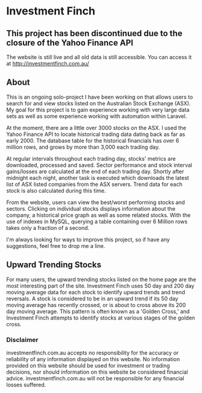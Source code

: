 # Investment Finch
## This project has been discontinued due to the closure of the Yahoo Finance API

The website is still live and all old data is still accessible. You can access it at http://investmentfinch.com.au/

## About

This is an ongoing solo-project I have been working on that allows users to search for and view stocks listed on the Australian Stock Exchange (ASX). My goal for this project is to gain experience working with very large data sets as well as some experience working with automation within Laravel. 

At the moment, there are a little over 3000 stocks on the ASX. I used the Yahoo Finance API to locate historical trading data dating back as far as early 2000. The database table for the historical financials has over 6 million rows, and grows by more than 3,000 each trading day. 

At regular intervals throughout each trading day, stocks' metrics are downloaded, processed and saved. Sector performance and stock interval gains/losses are calculated at the end of each trading day. Shortly after midnight each night, another task is executed which downloads the latest list of ASX listed companies from the ASX servers. Trend data for each stock is also calculated during this time.

From the website, users can view the best/worst performing stocks and sectors. Clicking on individual stocks displays information about the company, a historical price graph as well as some related stocks. With the use of indexes in MySQL, querying a table containing over 6 Million rows takes only a fraction of a second.

I'm always looking for ways to improve this project, so if have any suggestions, feel free to drop me a line. 

## Upward Trending Stocks

For many users, the upward trending stocks listed on the home page are the most interesting part of the site. Investment Finch uses 50 day and 200 day moving average data for each stock to identify upward trends and trend reversals. A stock is considered to be in an upward trend if its 50 day moving average has recently crossed, or is about to cross above its 200 day moving average. This pattern is often known as a 'Golden Cross,' and Investment Finch attempts to identify stocks at various stages of the golden cross.

### Disclaimer

investmentfinch.com.au accepts no responsibility for the accuracy or reliability of any information displayed on this website. No information provided on this website should be used for investment or trading decisions, nor should information on this website be considered financial advice. investmentfinch.com.au will not be responsible for any financial losses suffered.
